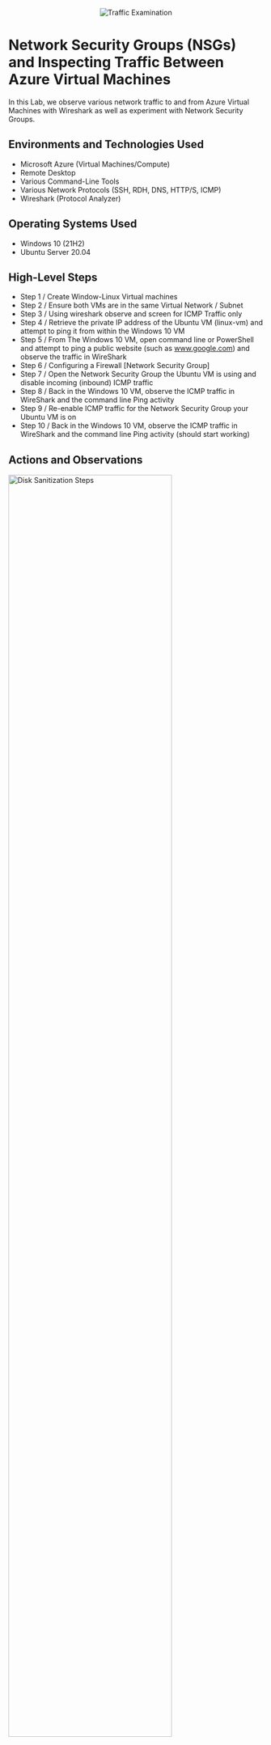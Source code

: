 <p align="center">
<img src="https://i.imgur.com/Ua7udoS.png" alt="Traffic Examination"/>
</p>

<h1>Network Security Groups (NSGs) and Inspecting Traffic Between Azure Virtual Machines</h1>
In this Lab, we observe various network traffic to and from Azure Virtual Machines with Wireshark as well as experiment with Network Security Groups. <br />


<h2>Environments and Technologies Used</h2>

- Microsoft Azure (Virtual Machines/Compute)
- Remote Desktop
- Various Command-Line Tools
- Various Network Protocols (SSH, RDH, DNS, HTTP/S, ICMP)
- Wireshark (Protocol Analyzer)

<h2>Operating Systems Used </h2>

- Windows 10 (21H2)
- Ubuntu Server 20.04

<h2>High-Level Steps</h2>

- Step 1 / Create Window-Linux Virtual machines
- Step 2 / Ensure both VMs are in the same Virtual Network / Subnet
- Step 3 / Using wireshark observe and screen for ICMP Traffic only
- Step 4 / Retrieve the private IP address of the Ubuntu VM (linux-vm) and attempt to ping it from within the Windows 10 VM
- Step 5 / From The Windows 10 VM, open command line or PowerShell and attempt to ping a public website (such as www.google.com) and observe the traffic in WireShark
- Step 6 / Configuring a Firewall [Network Security Group]
- Step 7 / Open the Network Security Group the Ubuntu VM is using and disable incoming (inbound) ICMP traffic
- Step 8 / Back in the Windows 10 VM, observe the ICMP traffic in WireShark and the command line Ping activity
- Step 9 / Re-enable ICMP traffic for the Network Security Group your Ubuntu VM is on
- Step 10 / Back in the Windows 10 VM, observe the ICMP traffic in WireShark and the command line Ping activity (should start working)


<h2>Actions and Observations</h2>

<p>
<img src="https://imgur.com/a/p6yIGIY" height="80%" width="80%" alt="Disk Sanitization Steps"/>
</p>
<p>
Lorem ipsum dolor sit amet, consectetur adipiscing elit, sed do eiusmod tempor incididunt ut labore et dolore magna aliqua. Ut enim ad minim veniam, quis nostrud exercitation ullamco laboris nisi ut aliquip ex ea commodo consequat. Duis aute irure dolor in reprehenderit in voluptate velit esse cillum dolore eu fugiat nulla pariatur.
</p>
<br />

<p>
<img src="https://i.imgur.com/DJmEXEB.png" height="80%" width="80%" alt="Disk Sanitization Steps"/>
</p>
<p>
Lorem ipsum dolor sit amet, consectetur adipiscing elit, sed do eiusmod tempor incididunt ut labore et dolore magna aliqua. Ut enim ad minim veniam, quis nostrud exercitation ullamco laboris nisi ut aliquip ex ea commodo consequat. Duis aute irure dolor in reprehenderit in voluptate velit esse cillum dolore eu fugiat nulla pariatur.
</p>
<br />

<p>
<img src="https://i.imgur.com/DJmEXEB.png" height="80%" width="80%" alt="Disk Sanitization Steps"/>
</p>
<p>
Lorem ipsum dolor sit amet, consectetur adipiscing elit, sed do eiusmod tempor incididunt ut labore et dolore magna aliqua. Ut enim ad minim veniam, quis nostrud exercitation ullamco laboris nisi ut aliquip ex ea commodo consequat. Duis aute irure dolor in reprehenderit in voluptate velit esse cillum dolore eu fugiat nulla pariatur.
</p>
<br />
